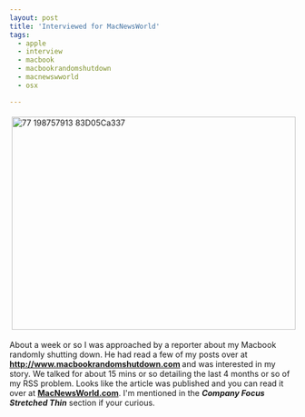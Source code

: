 ```yaml
---
layout: post
title: 'Interviewed for MacNewsWorld'
tags:
  - apple
  - interview
  - macbook
  - macbookrandomshutdown
  - macnewswworld
  - osx

---
```


<img src="http://www.the8thsign.com/wp-content/uploads/2006/11/_77_198757913_83d05ca337.jpg" alt=" 77 198757913 83D05Ca337" border="0" height="375" hspace="4" vspace="4" width="500" />

About a week or so I was approached by a reporter about my Macbook randomly shutting down. He had read a few of my posts over at <strong><a href="http://www.macbookrandomshutdown.com/">http://www.macbookrandomshutdown.com</a></strong><strong> </strong>and was interested in my story. We talked for about 15 mins or so detailing the last 4 months or so of my RSS problem. Looks like the article was published and you can read it over at <strong><a href="http://www.macnewsworld.com/rsstory/53984.html">MacNewsWorld.com</a></strong>.  I'm mentioned in the <strong><em>Company Focus Stretched Thin</em></strong> section if your curious.

<!-- technorati tags start -->
<!-- technorati tags end -->
